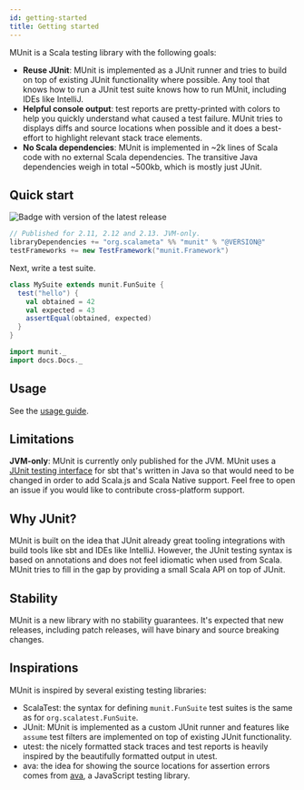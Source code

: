 ```yaml
---
id: getting-started
title: Getting started
---
```


MUnit is a Scala testing library with the following goals:

- **Reuse JUnit**: MUnit is implemented as a JUnit runner and tries to build on
  top of existing JUnit functionality where possible. Any tool that knows how to
  run a JUnit test suite knows how to run MUnit, including IDEs like IntelliJ.
- **Helpful console output**: test reports are pretty-printed with colors to
  help you quickly understand what caused a test failure. MUnit tries to
  displays diffs and source locations when possible and it does a best-effort to
  highlight relevant stack trace elements.
- **No Scala dependencies**: MUnit is implemented in ~2k lines of Scala code
  with no external Scala dependencies. The transitive Java dependencies weigh in
  total ~500kb, which is mostly just JUnit.

## Quick start

![Badge with version of the latest release](https://img.shields.io/maven-central/v/org.scalameta/munit_2.13?style=for-the-badge)

```scala
// Published for 2.11, 2.12 and 2.13. JVM-only.
libraryDependencies += "org.scalameta" %% "munit" % "@VERSION@"
testFrameworks += new TestFramework("munit.Framework")
```

Next, write a test suite.

```scala mdoc
class MySuite extends munit.FunSuite {
  test("hello") {
    val obtained = 42
    val expected = 43
    assertEqual(obtained, expected)
  }
}
```

```scala mdoc:invisible
import munit._
import docs.Docs._
```

## Usage

See the [usage guide](usage.md).

## Limitations

**JVM-only**: MUnit is currently only published for the JVM. MUnit uses a
[JUnit testing interface](https://github.com/olafurpg/junit-interface) for sbt
that's written in Java so that would need to be changed in order to add Scala.js
and Scala Native support. Feel free to open an issue if you would like to
contribute cross-platform support.

## Why JUnit?

MUnit is built on the idea that JUnit already great tooling integrations with
build tools like sbt and IDEs like IntelliJ. However, the JUnit testing syntax
is based on annotations and does not feel idiomatic when used from Scala. MUnit
tries to fill in the gap by providing a small Scala API on top of JUnit.

## Stability

MUnit is a new library with no stability guarantees. It's expected that new
releases, including patch releases, will have binary and source breaking
changes.

## Inspirations

MUnit is inspired by several existing testing libraries:

- ScalaTest: the syntax for defining `munit.FunSuite` test suites is the same as
  for `org.scalatest.FunSuite`.
- JUnit: MUnit is implemented as a custom JUnit runner and features like
  `assume` test filters are implemented on top of existing JUnit functionality.
- utest: the nicely formatted stack traces and test reports is heavily inspired
  by the beautifully formatted output in utest.
- ava: the idea for showing the source locations for assertion errors comes from
  [ava](https://github.com/avajs/ava), a JavaScript testing library.
